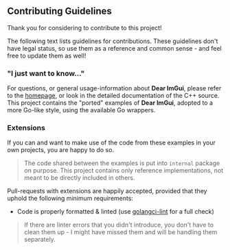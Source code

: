 ## Contributing Guidelines

Thank you for considering to contribute to this project!

The following text lists guidelines for contributions.
These guidelines don't have legal status, so use them as a reference and common sense - and feel free to update them as well!


### "I just want to know..."

For questions, or general usage-information about **Dear ImGui**, please refer to the [homepage](https://github.com/ocornut/imgui), or look in the detailed documentation of the C++ source.
This project contains the "ported" examples of **Dear ImGui**, adopted to a more Go-like style, using the available Go wrappers.


### Extensions

If you can and want to make use of the code from these examples in your own projects, you are happy to do so.

> The code shared between the examples is put into `internal` package on purpose.
> This project contains only reference implementations, not meant to be directly included in others.

Pull-requests with extensions are happily accepted, provided that they uphold the following minimum requirements:
* Code is properly formatted & linted (use [golangci-lint](https://github.com/golangci/golangci-lint) for a full check)

> If there are linter errors that you didn't introduce, you don't have to clean them up - I might have missed them and will be handling them separately.
